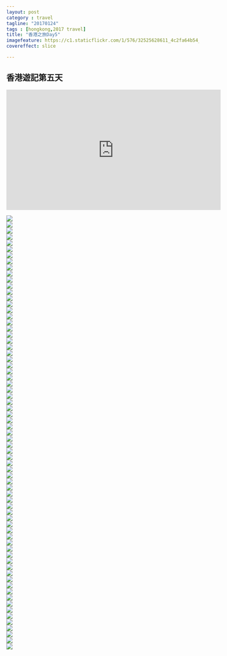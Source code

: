 ```yaml
---
layout: post
category : travel 
tagline: "20170124"
tags : [hongkong,2017 travel]
title: "香港之旅Day5"
imagefeature: https://c1.staticflickr.com/1/576/32525628611_4c2fa64b54_h.jpg
covereffect: slice

---
```


## 香港遊記第五天



<iframe width="560" height="315" src="https://www.youtube.com/embed/FHHPi0BehV8" frameborder="0" allowfullscreen></iframe>

![](https://farm1.staticflickr.com/396/32525485771_ddd3db0fb9_b.jpg)  
![](https://farm1.staticflickr.com/427/32494883862_7544f71268_b.jpg)  
![](https://farm1.staticflickr.com/660/32525488501_9e0d19a397_b.jpg)  
![](https://farm1.staticflickr.com/552/32268735140_15491c0ca3_b.jpg)  
![](https://farm1.staticflickr.com/526/32268738740_8ea39e8420_b.jpg)  
![](https://farm1.staticflickr.com/759/32648025635_3cf89bf405_b.jpg)  
![](https://farm1.staticflickr.com/301/32525493941_89e4ec3aeb_b.jpg)  
![](https://farm1.staticflickr.com/525/32268747940_e33beb545a_b.jpg)  
![](https://farm1.staticflickr.com/606/32607207766_a5fa2c6b38_b.jpg)  
![](https://farm1.staticflickr.com/402/32607209476_96684b9e78_b.jpg)  
![](https://farm1.staticflickr.com/702/32648033295_d526eefb5e_b.jpg)  
![](https://farm1.staticflickr.com/363/32268759560_a68de68812_b.jpg)  
![](https://farm1.staticflickr.com/351/32607213256_9f8104f992_b.jpg)  
![](https://farm1.staticflickr.com/706/31804969224_30be9425da_b.jpg)  
![](https://farm1.staticflickr.com/762/31804970444_48a93d0a2e_b.jpg)  
![](https://farm1.staticflickr.com/321/32607219386_9fa695ceab_b.jpg)  
![](https://farm1.staticflickr.com/293/32607225156_7b5029a73c_b.jpg)  
![](https://farm1.staticflickr.com/382/31804976014_e368fb1ed3_b.jpg)  
![](https://farm1.staticflickr.com/454/32268765940_cd503d17b3_b.jpg)  
![](https://farm1.staticflickr.com/266/31835821623_4a27596746_b.jpg)  
![](https://farm1.staticflickr.com/585/31835822403_7e9660c479_b.jpg)  
![](https://farm1.staticflickr.com/606/32525520951_a2ab1fd6d5_b.jpg)  
![](https://farm1.staticflickr.com/630/32525524571_8c33ab6821_b.jpg)  
![](https://farm1.staticflickr.com/289/32648073185_b82671c465_b.jpg)  
![](https://farm1.staticflickr.com/711/32494921972_681bb75335_b.jpg)  
![](https://farm1.staticflickr.com/776/31804988854_e47bc4533e_b.jpg)  
![](https://farm1.staticflickr.com/379/32607242236_45a4e9026f_b.jpg)  
![](https://farm1.staticflickr.com/324/32648080985_71b9a6afed_b.jpg)  
![](https://farm1.staticflickr.com/680/32268788150_8bcc05c395_b.jpg)  
![](https://farm1.staticflickr.com/582/32268788940_56e41b402d_b.jpg)  
![](https://farm1.staticflickr.com/700/32525554841_f540cb4f1c_b.jpg)  
![](https://farm1.staticflickr.com/291/31805001904_bdd946da8d_b.jpg)  
![](https://farm1.staticflickr.com/439/32268797770_777349f3a7_b.jpg)  
![](https://farm1.staticflickr.com/747/32607259786_0aca0779af_b.jpg)  
![](https://farm1.staticflickr.com/412/31835833263_e951f9ab9b_b.jpg)  
![](https://farm1.staticflickr.com/774/32607264106_a3154b3979_b.jpg)  
![](https://farm1.staticflickr.com/500/31835834893_ee77c520d6_b.jpg)  
![](https://farm1.staticflickr.com/735/31835835683_8f940730ce_b.jpg)  
![](https://farm1.staticflickr.com/745/32648101855_7afe279328_b.jpg)  
![](https://farm1.staticflickr.com/596/31805014644_393e7c22da_b.jpg)  
![](https://farm1.staticflickr.com/664/31805017284_e516082614_b.jpg)  
![](https://farm1.staticflickr.com/372/31835841643_5fd033c060_b.jpg)  
![](https://farm1.staticflickr.com/447/31835844513_49cb8984bb_b.jpg)  
![](https://farm1.staticflickr.com/539/32525577681_9443d906b5_b.jpg)  
![](https://farm1.staticflickr.com/571/32268829360_c866c17c67_b.jpg)  
![](https://farm1.staticflickr.com/449/32525579531_95f4256302_b.jpg)  
![](https://farm1.staticflickr.com/609/32525580671_43e1094435_b.jpg)  
![](https://farm1.staticflickr.com/521/32525581961_28f6892466_b.jpg)  
![](https://farm1.staticflickr.com/782/32525583851_b4a3cc4402_b.jpg)  
![](https://farm1.staticflickr.com/543/31835858063_c4415c662b_b.jpg)  
![](https://farm1.staticflickr.com/372/32525586551_730c1b06e4_b.jpg)  
![](https://farm1.staticflickr.com/329/32525588331_488c26e6e4_b.jpg)  
![](https://farm1.staticflickr.com/514/32648128975_b5bd85fbd8_b.jpg)  
![](https://farm1.staticflickr.com/768/32525591441_b4471becf2_b.jpg)  
![](https://farm1.staticflickr.com/412/31835866613_9106cd41dd_b.jpg)  
![](https://farm1.staticflickr.com/374/31835868063_187d91c60c_b.jpg)  
![](https://farm1.staticflickr.com/613/31805050684_f2a479759c_b.jpg)  
![](https://farm1.staticflickr.com/748/32648147005_6e423444f9_b.jpg)  
![](https://farm1.staticflickr.com/547/32525609081_2c24b872c3_b.jpg)  
![](https://farm1.staticflickr.com/626/32525613501_4652b27082_b.jpg)  
![](https://farm1.staticflickr.com/522/32494995522_bd2e1df4b7_b.jpg)  
![](https://farm1.staticflickr.com/563/32268858280_a23b3c1eb1_b.jpg)  
![](https://farm1.staticflickr.com/634/32495000212_122839e17c_b.jpg)  
![](https://farm1.staticflickr.com/294/32648168255_fd7a03d1ea_b.jpg)  
![](https://farm1.staticflickr.com/506/32607318076_f5b4ba84d1_b.jpg)  
![](https://farm1.staticflickr.com/269/32607319496_f19656ce62_b.jpg)  
![](https://farm1.staticflickr.com/576/32525628611_a6b4fe8d66_b.jpg)  
![](https://farm1.staticflickr.com/643/32268877140_a95a071ae5_b.jpg)  
![](https://farm1.staticflickr.com/504/32607330016_251fb0b129_b.jpg)  
![](https://farm1.staticflickr.com/594/31805082074_69f64ab8f4_b.jpg)  
![](https://farm1.staticflickr.com/559/32525633651_b15d7cfeac_b.jpg)  